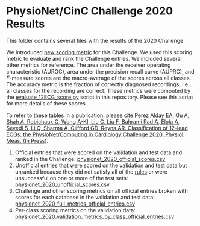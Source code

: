 # PhysioNet/CinC Challenge 2020 Results

This folder contains several files with the results of the 2020 Challenge.

We introduced [new scoring metric](https://physionetchallenges.github.io/2020/#scoring) for this Challenge. We used this scoring metric to evaluate and rank the Challenge entries. We included several other metrics for reference. The area under the receiver operating characteristic (AUROC), area under the precision recall curve (AUPRC), and _F_-measure scores are the macro-average of the scores across all classes. The accuracy metric is the fraction of correctly diagnosed recordings, i.e., all classes for the recording are correct. These metrics were computed by the [evaluate_12ECG_score.py](https://github.com/physionetchallenges/evaluation-2020/blob/master/evaluate_12ECG_score.py) script in this repository. Please see this script for more details of these scores.

To refer to these tables in a publication, please cite [Perez Alday EA, Gu A, Shah A, Robichaux C, Wong A-KI, Liu C, Liu F, Bahrami Rad A, Elola A, Seyedi S, Li Q, Sharma A, Clifford GD, Reyna AR. Classification of 12-lead ECGs: the  PhysioNet/Computing in Cardiology Challenge 2020. Physiol. Meas. (In Press)](https://www.medrxiv.org/content/10.1101/2020.08.11.20172601v1).

1. Official entries that were scored on the validation and test data and ranked in the Challenge:
[physionet_2020_official_scores.csv](https://github.com/physionetchallenges/evaluation-2020/blob/master/Results/physionet_2020_official_scores.csv)
2. Unofficial entries that were scored on the validation and test data but unranked because they did not satisfy all of the [rules](https://physionetchallenges.github.io/2020/#rules-and-deadlines) or were unsuccessful on one or more of the test sets:
[physionet_2020_unofficial_scores.csv](https://github.com/physionetchallenges/evaluation-2020/blob/master/Results/physionet_2020_unofficial_scores.csv)
3. Challenge and other scoring metrics on all official entries broken with scores for each database in the validation and test data: 
[physionet_2020_full_metrics_official_entries.csv](https://github.com/physionetchallenges/evaluation-2020/blob/master/Results/physionet_2020_full_metrics_official_entries.csv )
4. Per-class scoring metrics on the validation data:
[physionet_2020_validation_metrics_by_class_official_entries.csv](https://github.com/physionetchallenges/evaluation-2020/blob/master/Results/physionet_2020_validation_metrics_by_class_official_entries.csv)

